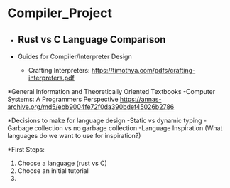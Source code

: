 # Compiler_Project


* Rust vs C Language Comparison
  - 


* Guides for Compiler/Interpreter Design
  - Crafting Interpreters: https://timothya.com/pdfs/crafting-interpreters.pdf


*General Information and Theoretically Oriented Textbooks
 -Computer Systems: A Programmers Perspective https://annas-archive.org/md5/ebb9004fe72f0da390bdef45026b2786


*Decisions to make for language design
 -Static vs dynamic typing
 -Garbage collection vs no garbage collection
 -Language Inspiration (What languages do we want to use for inspiration?)



*First Steps:

1) Choose a language (rust vs C)
2) Choose an initial tutorial
3) 

 

